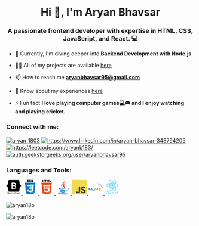 <h1 align="center">Hi 👋, I'm Aryan Bhavsar</h1>
<h3 align="center">A passionate frontend developer with expertise in HTML, CSS, JavaScript, and React. 💻</h3>

- 🌱 Currently, I'm diving deeper into **Backend Development with Node.js**

- 👨‍💻 All of my projects are available [here](https://github.com/aryan18b)

- 📫 How to reach me **aryanbhavsar95@gmail.com**

- 📄 Know about my experiences [here](https://drive.google.com/file/d/1K9zHfjKFK4xgkXn56esYkSK0IBn1DQcw/view?usp=drive_link)

- ⚡ Fun fact **I love playing computer games💻🎮 and I enjoy watching and playing cricket.**

<h3 align="left">Connect with me:</h3>
<p align="left">
<a href="https://twitter.com/aryan_1803" target="blank"><img align="center" src="https://raw.githubusercontent.com/rahuldkjain/github-profile-readme-generator/master/src/images/icons/Social/twitter.svg" alt="aryan_1803" height="30" width="40" /></a>
<a href="https://linkedin.com/in/https://www.linkedin.com/in/aryan-bhavsar-348794205" target="blank"><img align="center" src="https://raw.githubusercontent.com/rahuldkjain/github-profile-readme-generator/master/src/images/icons/Social/linked-in-alt.svg" alt="https://www.linkedin.com/in/aryan-bhavsar-348794205" height="30" width="40" /></a>
<a href="https://www.leetcode.com/https://leetcode.com/aryanb183/" target="blank"><img align="center" src="https://raw.githubusercontent.com/rahuldkjain/github-profile-readme-generator/master/src/images/icons/Social/leet-code.svg" alt="https://leetcode.com/aryanb183/" height="30" width="40" /></a>
<a href="https://auth.geeksforgeeks.org/user/auth.geeksforgeeks.org/user/aryanbhavsar95" target="blank"><img align="center" src="https://raw.githubusercontent.com/rahuldkjain/github-profile-readme-generator/master/src/images/icons/Social/geeks-for-geeks.svg" alt="auth.geeksforgeeks.org/user/aryanbhavsar95" height="30" width="40" /></a>
</p>

<h3 align="left">Languages and Tools:</h3>
<p align="left"> <a href="https://getbootstrap.com" target="_blank" rel="noreferrer"> <img src="https://raw.githubusercontent.com/devicons/devicon/master/icons/bootstrap/bootstrap-plain-wordmark.svg" alt="bootstrap" width="40" height="40"/> </a> <a href="https://www.w3schools.com/css/" target="_blank" rel="noreferrer"> <img src="https://raw.githubusercontent.com/devicons/devicon/master/icons/css3/css3-original-wordmark.svg" alt="css3" width="40" height="40"/> </a> <a href="https://www.w3.org/html/" target="_blank" rel="noreferrer"> <img src="https://raw.githubusercontent.com/devicons/devicon/master/icons/html5/html5-original-wordmark.svg" alt="html5" width="40" height="40"/> </a> <a href="https://www.java.com" target="_blank" rel="noreferrer"> <img src="https://raw.githubusercontent.com/devicons/devicon/master/icons/java/java-original.svg" alt="java" width="40" height="40"/> </a> <a href="https://developer.mozilla.org/en-US/docs/Web/JavaScript" target="_blank" rel="noreferrer"> <img src="https://raw.githubusercontent.com/devicons/devicon/master/icons/javascript/javascript-original.svg" alt="javascript" width="40" height="40"/> </a> <a href="https://www.mysql.com/" target="_blank" rel="noreferrer"> <img src="https://raw.githubusercontent.com/devicons/devicon/master/icons/mysql/mysql-original-wordmark.svg" alt="mysql" width="40" height="40"/> </a> <a href="https://reactjs.org/" target="_blank" rel="noreferrer"> <img src="https://raw.githubusercontent.com/devicons/devicon/master/icons/react/react-original-wordmark.svg" alt="react" width="40" height="40"/> </a> </p>

<p><img align="center" src="https://github-readme-stats.vercel.app/api/top-langs?username=aryan18b&show_icons=true&locale=en&layout=compact" alt="aryan18b" /></p>

<p><img align="center" src="https://github-readme-streak-stats.herokuapp.com/?user=aryan18b&" alt="aryan18b" /></p>
